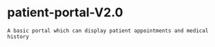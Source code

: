 # patient-portal-V2.0

    A basic portal which can display patient appointments and medical history

    